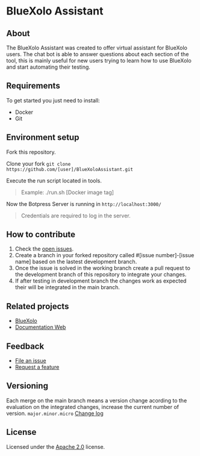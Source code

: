 # BlueXolo Assistant

## About

The BlueXolo Assistant was created to offer virtual assistant for BlueXolo users. The chat bot is able
to answer questions about each section of the tool, this is mainly useful for new users trying to learn
how to use BlueXolo and start automating their testing.

## Requirements

To get started you just need to install:

* Docker
* Git

## Environment setup

Fork this repository.

Clone your fork `git clone https://github.com/[user]/BlueXoloAssistant.git`

Execute the run script located in tools.
> Example: ./run.sh [Docker image tag]

Now the Botpress Server is running in `http://localhost:3000/`

> Credentials are required to log in the server.

## How to contribute

1. Check the [open issues](https://github.com/BlueXolo-Tools/BlueXoloAssistant/issues).
2. Create a branch in your forked repository called #[issue number]-[issue name] based on the lastest development branch.
3. Once the issue is solved in the working branch create a pull request to the development branch of this repository to integrate your changes.
4. If after testing in development branch the changes work as expected their will be integrated in the main branch.

## Related projects

* [BlueXolo](https://github.com/IBM/BlueXolo)
* [Documentation Web](https://github.com/BlueXolo-Tools/DocumentationWebPage)

## Feedback

* [File an issue](https://github.com/BlueXolo-Tools/BlueXoloAssistant/issues)
* [Request a feature](#how-to-contribute)

## Versioning

Each merge on the main branch means a version change acording to the evaluation
on the integrated changes, increase the current number of version.
`major.minor.micro`
[Change log](https://github.com/BlueXolo-Tools/BlueXoloAssistant/blob/main/Change_log.md)

## License

Licensed under the [Apache 2.0](https://github.com/BlueXolo-Tools/BlueXoloAssistant/blob/main/LICENSE) license.
